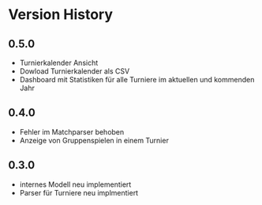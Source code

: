 # Version History

## 0.5.0
+ Turnierkalender Ansicht
+ Dowload Turnierkalender als CSV
+ Dashboard mit Statistiken für alle Turniere im aktuellen und kommenden Jahr

## 0.4.0
+ Fehler im Matchparser behoben
+ Anzeige von Gruppenspielen in einem Turnier

## 0.3.0
+ internes Modell neu implementiert
+ Parser für Turniere neu implmentiert
